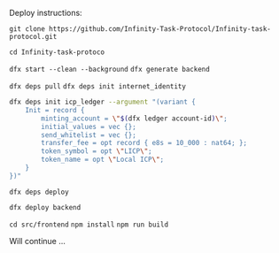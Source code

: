 Deploy instructions:

`git clone https://github.com/Infinity-Task-Protocol/Infinity-task-protocol.git`

`cd Infinity-task-protoco`

`dfx start --clean --background`
`dfx generate backend`

`dfx deps pull`
`dfx deps init internet_identity`
``` bash
dfx deps init icp_ledger --argument "(variant { 
    Init = record {
        minting_account = \"$(dfx ledger account-id)\";
        initial_values = vec {};
        send_whitelist = vec {};
        transfer_fee = opt record { e8s = 10_000 : nat64; };
        token_symbol = opt \"LICP\";
        token_name = opt \"Local ICP\"; 
    }
})"
```
`dfx deps deploy`

`dfx deploy backend`

`cd src/frontend`
`npm install`
`npm run build`

Will continue ...
